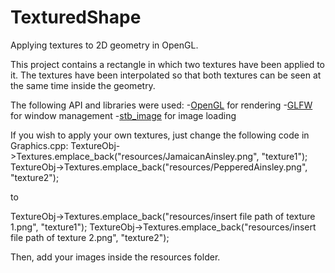 # TexturedShape
Applying textures to 2D geometry in OpenGL.

This project contains a rectangle in which two textures have been applied to it.
The textures have been interpolated so that both textures can be seen at the same time
inside the geometry.

The following API and libraries were used:
-[OpenGL](https://www.opengl.org/) for rendering
-[GLFW](https://www.glfw.org/) for window management
-[stb_image](https://github.com/nothings/stb/blob/master/stb_image.h) for image loading

If you wish to apply your own textures, just change the following code in Graphics.cpp:
TextureObj->Textures.emplace_back("resources/JamaicanAinsley.png", "texture1");
TextureObj->Textures.emplace_back("resources/PepperedAinsley.png", "texture2");

to

TextureObj->Textures.emplace_back("resources/insert file path of texture 1.png", "texture1");
TextureObj->Textures.emplace_back("resources/insert file path of texture 2.png", "texture2");

Then, add your images inside the resources folder.
